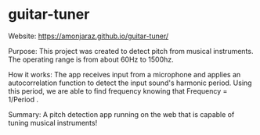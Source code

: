 # guitar-tuner
Website: https://amonjaraz.github.io/guitar-tuner/

Purpose: This project was created to detect pitch from musical instruments. The operating range is from about 60Hz to 1500hz.

How it works: The app receives input from a microphone and applies an autocorrelation function to detect the input sound's harmonic period. Using this period, we are able to find frequency knowing that Frequency = 1/Period . 

Summary: A pitch detection app running on the web that is capable of tuning musical instruments! 
